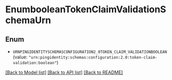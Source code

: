 # EnumbooleanTokenClaimValidationSchemaUrn

## Enum


* `URNPINGIDENTITYSCHEMASCONFIGURATION2_0TOKEN_CLAIM_VALIDATIONBOOLEAN` (value: `"urn:pingidentity:schemas:configuration:2.0:token-claim-validation:boolean"`)


[[Back to Model list]](../README.md#documentation-for-models) [[Back to API list]](../README.md#documentation-for-api-endpoints) [[Back to README]](../README.md)


